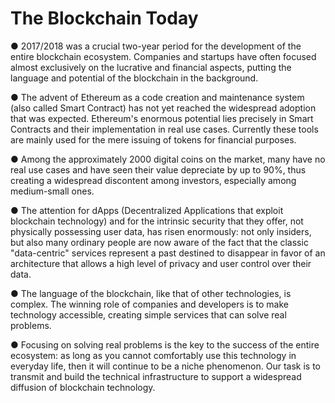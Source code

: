 # The Blockchain Today

● 2017/2018 was a crucial two-year period for the development of the entire blockchain ecosystem. Companies and startups have often focused almost exclusively on the lucrative and financial aspects, putting the language and potential of the blockchain in the background.

● The advent of Ethereum as a code creation and maintenance system (also called Smart Contract) has not yet reached the widespread adoption that was expected. Ethereum's enormous potential lies precisely in Smart Contracts and their implementation in real use cases. Currently these tools are mainly used for the mere issuing of tokens for financial purposes.

● Among the approximately 2000 digital coins on the market, many have no real use cases and have seen their value depreciate by up to 90%, thus creating a widespread discontent among investors, especially among medium-small ones.

● The attention for dApps (Decentralized Applications that exploit blockchain technology) and for the intrinsic security that they offer, not physically possessing user data, has risen enormously: not only insiders, but also many ordinary people are now aware of the fact that the classic "data-centric" services represent a past destined to disappear in favor of an architecture that allows a high level of privacy and user control over their data.

● The language of the blockchain, like that of other technologies, is complex. The winning role of companies and developers is to make technology accessible, creating simple services that can solve real problems.
 
● Focusing on solving real problems is the key to the success of the entire ecosystem: as long as you cannot comfortably use this technology in everyday life, then it will continue to be a niche phenomenon. Our task is to transmit and build the technical infrastructure to support a widespread diffusion of blockchain technology.